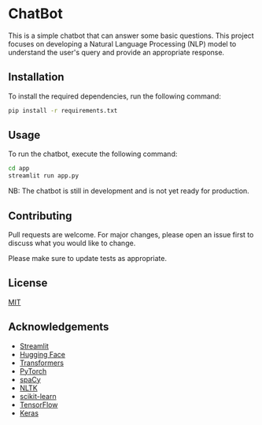 # ChatBot

This is a simple chatbot that can answer some basic questions. This project focuses on developing a Natural Language Processing (NLP) model to understand the user's query and provide an appropriate response.

## Installation

To install the required dependencies, run the following command:

```bash
pip install -r requirements.txt
```

## Usage

To run the chatbot, execute the following command:

```bash
cd app
streamlit run app.py
```

NB: The chatbot is still in development and is not yet ready for production.

## Contributing

Pull requests are welcome. For major changes, please open an issue first to discuss what you would like to change.

Please make sure to update tests as appropriate.

## License

[MIT](https://choosealicense.com/licenses/mit/)

## Acknowledgements

- [Streamlit](https://streamlit.io/)
- [Hugging Face](https://huggingface.co/)
- [Transformers](https://huggingface.co/transformers/)
- [PyTorch](https://pytorch.org/)
- [spaCy](https://spacy.io/)
- [NLTK](https://www.nltk.org/)
- [scikit-learn](https://scikit-learn.org/stable/)
- [TensorFlow](https://www.tensorflow.org/)
- [Keras](https://keras.io/)